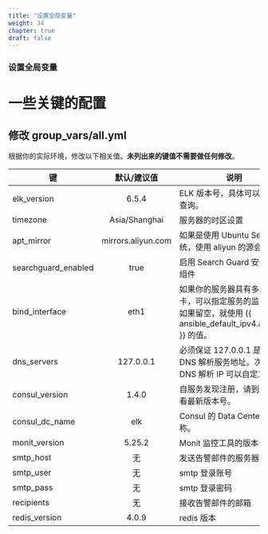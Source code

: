 ```yaml
---
title: "设置全局变量"
weight: 34
chapter: true
draft: false
---
```


### 设置全局变量

# 一些关键的配置

## 修改 group_vars/all.yml

根据你的实际环境，修改以下相关值。**未列出来的键值不需要做任何修改**。

| 键                  |    默认/建议值     | 说明                                                                                                          | 相关链接                             |
| ------------------- |:------------------:| ------------------------------------------------------------------------------------------------------------- | ------------------------------------ |
| elk_version         |       6.5.4        | ELK 版本号，具体可以上官网查询。                                                                              | https://www.elastic.co/downloads     |
| timezone            |   Asia/Shanghai    | 服务器的时区设置                                                                                              |                                      |
| apt_mirror          | mirrors.aliyun.com | 如果是使用 Ubuntu Server 系统，使用 aliyun 的源会比较快                                                       | https://opsx.alibaba.com/mirror      |
| searchguard_enabled |        true        | 启用 Search Guard 安全增强组件                                                                                | https://search-guard.com/            |
| bind_interface      |        eth1        | 如果你的服务器具有多张网卡，可以指定服务的监听 IP。如果留空，就使用 {{ ansible_default_ipv4.address }} 的值。 |                                      |
| dns_servers         |     127.0.0.1      | 必须保证 127.0.0.1 是第 1 个 DNS 解析服务地址。次要 DNS 解析 IP 可以自定义。                                  |                                      |
| consul_version      |       1.4.0        | 自服务发现注册，请到官网查看最新版本号。                                                                      | https://www.consul.io/downloads.html |
| consul_dc_name      |        elk         | Consul 的 Data Center 名称。                                                                                  |                                      |
| monit_version       |       5.25.2       | Monit 监控工具的版本号。                                                                                      | https://mmonit.com/monit/            |
| smtp_host           |         无         | 发送告警邮件的服务器地址。                                                                                    |                                      |
| smtp_user           |         无         | smtp 登录账号                                                                                                 |                                      |
| smtp_pass           |         无         | smtp 登录密码                                                                                                 |                                      |
| recipients          |         无         | 接收告警邮件的邮箱                                                                                            |                                      |
| redis_version       |       4.0.9        | redis 版本                                                                                                    |                                      |
